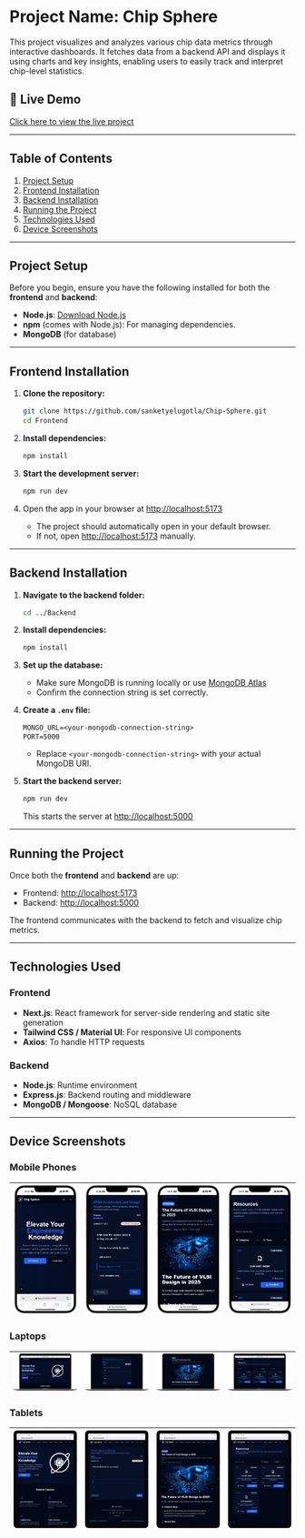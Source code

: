 # Project Name: **Chip Sphere**

This project visualizes and analyzes various chip data metrics through interactive dashboards. It fetches data from a backend API and displays it using charts and key insights, enabling users to easily track and interpret chip-level statistics.

## 🔗 Live Demo

[Click here to view the live project](https://chip-sphere.vercel.app/)

---

## Table of Contents

1. [Project Setup](#project-setup)  
2. [Frontend Installation](#frontend-installation)  
3. [Backend Installation](#backend-installation)  
4. [Running the Project](#running-the-project)  
5. [Technologies Used](#technologies-used)  
6. [Device Screenshots](#device-screenshots)

---

## Project Setup

Before you begin, ensure you have the following installed for both the **frontend** and **backend**:

- **Node.js**: [Download Node.js](https://nodejs.org/)  
- **npm** (comes with Node.js): For managing dependencies.  
- **MongoDB** (for database)

---

## Frontend Installation

1. **Clone the repository:**

    ```bash
    git clone https://github.com/sanketyelugotla/Chip-Sphere.git
    cd Frontend
    ```

2. **Install dependencies:**

    ```bash
    npm install
    ```

3. **Start the development server:**

    ```bash
    npm run dev
    ```

4. Open the app in your browser at [http://localhost:5173](http://localhost:5173)

    - The project should automatically open in your default browser.  
    - If not, open [http://localhost:5173](http://localhost:5173) manually.

---

## Backend Installation

1. **Navigate to the backend folder:**

    ```bash
    cd ../Backend
    ```

2. **Install dependencies:**

    ```bash
    npm install
    ```

3. **Set up the database:**

    - Make sure MongoDB is running locally or use [MongoDB Atlas](https://www.mongodb.com/cloud/atlas)
    - Confirm the connection string is set correctly.

4. **Create a `.env` file:**

    ```env
    MONGO_URL=<your-mongodb-connection-string>
    PORT=5000
    ```

    - Replace `<your-mongodb-connection-string>` with your actual MongoDB URI.

5. **Start the backend server:**

    ```bash
    npm run dev
    ```

    This starts the server at [http://localhost:5000](http://localhost:5000)

---

## Running the Project

Once both the **frontend** and **backend** are up:

- Frontend: [http://localhost:5173](http://localhost:5173)  
- Backend: [http://localhost:5000](http://localhost:5000)

The frontend communicates with the backend to fetch and visualize chip metrics.

---

## Technologies Used

### Frontend

- **Next.js**: React framework for server-side rendering and static site generation  
- **Tailwind CSS / Material UI**: For responsive UI components  
- **Axios**: To handle HTTP requests  

### Backend

- **Node.js**: Runtime environment  
- **Express.js**: Backend routing and middleware  
- **MongoDB / Mongoose**: NoSQL database   

---

## Device Screenshots

### Mobile Phones

| ![Mobile 1](./screenshots/mobile_1.png) | ![Mobile 2](./screenshots/mobile_2.png) | ![Mobile 3](./screenshots/mobile_3.png) | ![Mobile 4](./screenshots/mobile_4.png) |
| -------------------------------------- | -------------------------------------- | -------------------------------------- | -------------------------------------- |

### Laptops

| ![Laptop 1](./screenshots/laptop_1.png) | ![Laptop 2](./screenshots/laptop_2.png) | ![Laptop 3](./screenshots/laptop_3.png) | ![Laptop 4](./screenshots/laptop_4.png) |
| -------------------------------------- | -------------------------------------- | -------------------------------------- | -------------------------------------- |

### Tablets

| ![Tablet 1](./screenshots/tablet_1.png) | ![Tablet 2](./screenshots/tablet_2.png) | ![Tablet 3](./screenshots/tablet_3.png) | ![Tablet 4](./screenshots/tablet_4.png) |
| -------------------------------------- | -------------------------------------- | -------------------------------------- | -------------------------------------- |

